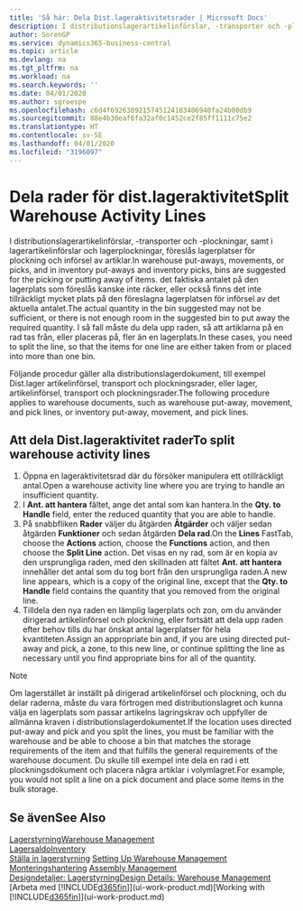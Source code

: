 ```yaml
---
title: 'Så här: Dela Dist.lageraktivitetsrader | Microsoft Docs'
description: I distributionslagerartikelinförslar, -transporter och -plockningar, samt i lagerartikelinförslar och lagerplockningar, föreslås lagerplatser för plockning och införsel av artiklar. det faktiska antalet på den lagerplats som föreslås kanske inte räcker, eller också finns det inte tillräckligt mycket plats på den föreslagna lagerplatsen för införsel av det aktuella antalet. I så fall måste du dela upp raden, så att artiklarna på en rad tas från, eller placeras på, fler än en lagerplats.
author: SorenGP
ms.service: dynamics365-business-central
ms.topic: article
ms.devlang: na
ms.tgt_pltfrm: na
ms.workload: na
ms.search.keywords: ''
ms.date: 04/01/2020
ms.author: sgroespe
ms.openlocfilehash: c6d4f6926389215745124183406940fa24b00db9
ms.sourcegitcommit: 88e4b30eaf6fa32af0c1452ce2f85ff1111c75e2
ms.translationtype: HT
ms.contentlocale: sv-SE
ms.lasthandoff: 04/01/2020
ms.locfileid: "3196097"
---
```

# <a name="split-warehouse-activity-lines"></a><span data-ttu-id="a4586-105">Dela rader för dist.lageraktivitet</span><span class="sxs-lookup"><span data-stu-id="a4586-105">Split Warehouse Activity Lines</span></span>
<span data-ttu-id="a4586-106">I distributionslagerartikelinförslar, -transporter och -plockningar, samt i lagerartikelinförslar och lagerplockningar, föreslås lagerplatser för plockning och införsel av artiklar.</span><span class="sxs-lookup"><span data-stu-id="a4586-106">In warehouse put-aways, movements, or picks, and in inventory put-aways and inventory picks, bins are suggested for the picking or putting away of items.</span></span> <span data-ttu-id="a4586-107">det faktiska antalet på den lagerplats som föreslås kanske inte räcker, eller också finns det inte tillräckligt mycket plats på den föreslagna lagerplatsen för införsel av det aktuella antalet.</span><span class="sxs-lookup"><span data-stu-id="a4586-107">The actual quantity in the bin suggested may not be sufficient, or there is not enough room in the suggested bin to put away the required quantity.</span></span> <span data-ttu-id="a4586-108">I så fall måste du dela upp raden, så att artiklarna på en rad tas från, eller placeras på, fler än en lagerplats.</span><span class="sxs-lookup"><span data-stu-id="a4586-108">In these cases, you need to split the line, so that the items for one line are either taken from or placed into more than one bin.</span></span>  

<span data-ttu-id="a4586-109">Följande procedur gäller alla distributionslagerdokument, till exempel Dist.lager artikelinförsel, transport och plockningsrader, eller lager, artikelinförsel, transport och plockningsrader.</span><span class="sxs-lookup"><span data-stu-id="a4586-109">The following procedure applies to warehouse documents, such as warehouse put-away, movement, and pick lines, or inventory put-away, movement, and pick lines.</span></span>  

## <a name="to-split-warehouse-activity-lines"></a><span data-ttu-id="a4586-110">Att dela Dist.lageraktivitet rader</span><span class="sxs-lookup"><span data-stu-id="a4586-110">To split warehouse activity lines</span></span>  
1.  <span data-ttu-id="a4586-111">Öppna en lageraktivitetsrad där du försöker manipulera ett otillräckligt antal.</span><span class="sxs-lookup"><span data-stu-id="a4586-111">Open a warehouse activity line where you are trying to handle an insufficient quantity.</span></span>  
2.  <span data-ttu-id="a4586-112">I **Ant. att hantera** fältet, ange det antal som kan hantera.</span><span class="sxs-lookup"><span data-stu-id="a4586-112">In the **Qty. to Handle** field, enter the reduced quantity that you are able to handle.</span></span>  
3.  <span data-ttu-id="a4586-113">På snabbfliken **Rader** väljer du åtgärden **Åtgärder** och väljer sedan åtgärden **Funktioner** och sedan åtgärden **Dela rad**.</span><span class="sxs-lookup"><span data-stu-id="a4586-113">On the **Lines** FastTab, choose the **Actions** action, choose the **Functions** action, and then choose the **Split Line** action.</span></span> <span data-ttu-id="a4586-114">Det visas en ny rad, som är en kopia av den ursprungliga raden, med den skillnaden att fältet **Ant. att hantera** innehåller det antal som du tog bort från den ursprungliga raden.</span><span class="sxs-lookup"><span data-stu-id="a4586-114">A new line appears, which is a copy of the original line, except that the **Qty. to Handle** field contains the quantity that you removed from the original line.</span></span>  
4.  <span data-ttu-id="a4586-115">Tilldela den nya raden en lämplig lagerplats och zon, om du använder dirigerad artikelinförsel och plockning, eller fortsätt att dela upp raden efter behov tills du har önskat antal lagerplatser för hela kvantiteten.</span><span class="sxs-lookup"><span data-stu-id="a4586-115">Assign an appropriate bin and, if you are using directed put-away and pick, a zone, to this new line, or continue splitting the line as necessary until you find appropriate bins for all of the quantity.</span></span>  

> [!NOTE]  
>  <span data-ttu-id="a4586-116">Om lagerstället är inställt på dirigerad artikelinförsel och plockning, och du delar raderna, måste du vara förtrogen med distributionslagret och kunna välja en lagerplats som passar artikelns lagringskrav och uppfyller de allmänna kraven i distributionslagerdokumentet.</span><span class="sxs-lookup"><span data-stu-id="a4586-116">If the location uses directed put-away and pick and you split the lines, you must be familiar with the warehouse and be able to choose a bin that matches the storage requirements of the item and that fulfills the general requirements of the warehouse document.</span></span> <span data-ttu-id="a4586-117">Du skulle till exempel inte dela en rad i ett plockningsdokument och placera några artiklar i volymlagret.</span><span class="sxs-lookup"><span data-stu-id="a4586-117">For example, you would not split a line on a pick document and place some items in the bulk storage.</span></span>  

## <a name="see-also"></a><span data-ttu-id="a4586-118">Se även</span><span class="sxs-lookup"><span data-stu-id="a4586-118">See Also</span></span>  
[<span data-ttu-id="a4586-119">Lagerstyrning</span><span class="sxs-lookup"><span data-stu-id="a4586-119">Warehouse Management</span></span>](warehouse-manage-warehouse.md)  
[<span data-ttu-id="a4586-120">Lagersaldo</span><span class="sxs-lookup"><span data-stu-id="a4586-120">Inventory</span></span>](inventory-manage-inventory.md)  
<span data-ttu-id="a4586-121">[Ställa in lagerstyrning](warehouse-setup-warehouse.md)   </span><span class="sxs-lookup"><span data-stu-id="a4586-121">[Setting Up Warehouse Management](warehouse-setup-warehouse.md)   </span></span>  
<span data-ttu-id="a4586-122">[Monteringshantering](assembly-assemble-items.md)  </span><span class="sxs-lookup"><span data-stu-id="a4586-122">[Assembly Management](assembly-assemble-items.md)  </span></span>  
[<span data-ttu-id="a4586-123">Designdetaljer: Lagerstyrning</span><span class="sxs-lookup"><span data-stu-id="a4586-123">Design Details: Warehouse Management</span></span>](design-details-warehouse-management.md)  
<span data-ttu-id="a4586-124">[Arbeta med [!INCLUDE[d365fin](includes/d365fin_md.md)]](ui-work-product.md)</span><span class="sxs-lookup"><span data-stu-id="a4586-124">[Working with [!INCLUDE[d365fin](includes/d365fin_md.md)]](ui-work-product.md)</span></span>
